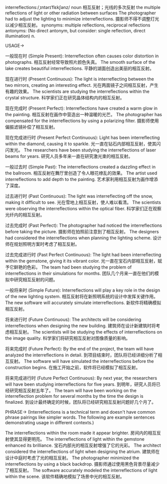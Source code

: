 interreflections:/ˌɪntərɪˈflɛkʃənz/
noun
相互反射；光线的多次反射
the multiple reflections of light or other radiation between surfaces
The photographer had to adjust the lighting to minimize interreflections. 摄影师不得不调整灯光以减少相互反射。
synonyms: multiple reflections, reciprocal reflections
antonyms:  (No direct antonym, but consider: single reflection, direct illumination)
n.


USAGE->

一般现在时 (Simple Present):
Interreflection often causes color distortion in photographs. 相互反射经常导致照片颜色失真。
The smooth surface of the lake creates beautiful interreflections. 平静的湖面创造出美丽的相互反射。

现在进行时 (Present Continuous):
The light is interreflecting between the two mirrors, creating an interesting effect. 光在两面镜子之间相互反射，产生有趣的效果。
The scientists are studying the interreflections within the crystal structure. 科学家们正在研究晶体结构内的相互反射。

现在完成时 (Present Perfect):
Interreflections have created a warm glow in the painting.  相互反射在画作中营造出一种温暖的光芒。
The photographer has compensated for the interreflections by using a polarizing filter. 摄影师使用偏振滤镜补偿了相互反射。

现在完成进行时 (Present Perfect Continuous):
Light has been interreflecting within the diamond, causing it to sparkle. 光一直在钻石内部相互反射，使其闪闪发光。
The researchers have been studying the interreflections of laser beams for years. 研究人员多年来一直在研究激光束的相互反射。

一般过去时 (Simple Past):
The interreflections created a dazzling effect in the ballroom. 相互反射在舞厅里创造了令人眼花缭乱的效果。
The artist used interreflections to add depth to the painting. 艺术家利用相互反射为画作增添了深度。

过去进行时 (Past Continuous):
The light was interreflecting off the snow, making it difficult to see. 光在雪地上相互反射，使人难以看清。
The scientists were observing the interreflections within the optical fiber. 科学家们正在观察光纤内的相互反射。

过去完成时 (Past Perfect):
The photographer had noticed the interreflections before taking the picture. 摄影师在拍照前注意到了相互反射。
The designers had considered the interreflections when planning the lighting scheme. 设计师在规划照明方案时考虑了相互反射。

过去完成进行时 (Past Perfect Continuous):
The light had been interreflecting within the gemstone, giving it its vibrant color. 光一直在宝石内部相互反射，赋予它鲜艳的色彩。
The team had been studying the problem of interreflections in their simulations for months.  团队几个月来一直在他们的模拟中研究相互反射的问题。

一般将来时 (Simple Future):
Interreflections will play a key role in the design of the new lighting system. 相互反射将在新照明系统的设计中发挥关键作用。
The new software will accurately simulate interreflections. 新软件将精确模拟相互反射。

将来进行时 (Future Continuous):
The architects will be considering interreflections when designing the new building. 建筑师在设计新建筑时将考虑相互反射。
The scientists will be studying the effects of interreflections on the image quality. 科学家们将研究相互反射对图像质量的影响。

将来完成时 (Future Perfect):
By the end of the project, the team will have analyzed the interreflections in detail. 到项目结束时，团队将已经详细分析了相互反射。
The software will have simulated the interreflections before the construction begins.  在施工开始之前，软件将已经模拟了相互反射。

将来完成进行时 (Future Perfect Continuous):
By next year, the researchers will have been studying interreflections for five years. 到明年，研究人员将已经研究相互反射五年了。
The team will have been working on the interreflection problem for several months by the time the design is finalized. 到设计最终确定的时候，团队将已经研究相互反射问题好几个月了。


PHRASE->
(Interreflections is a technical term and doesn't have common phrase pairings like simpler words.  The following are example sentences demonstrating usage in different contexts.)

The interreflections within the room made it appear brighter. 房间内的相互反射使其显得更明亮。
The interreflections of light within the gemstone enhanced its brilliance. 宝石内部光的相互反射增强了它的光彩。
The architect considered the interreflections of light when designing the atrium. 建筑师在设计中庭时考虑了光的相互反射。
The photographer minimized the interreflections by using a black backdrop. 摄影师通过使用黑色背景尽量减少了相互反射。
The software accurately modeled the interreflections of light within the scene. 该软件精确地模拟了场景中光的相互反射。
